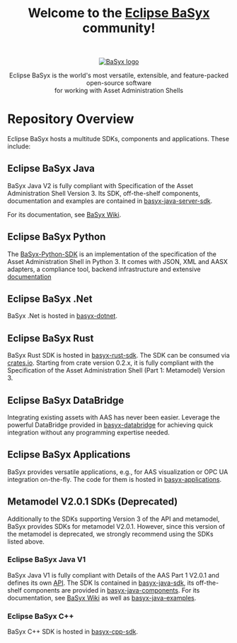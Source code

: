 <h1 align="center">Welcome to the <a href="https://eclipse.dev/basyx/">Eclipse BaSyx</a> community!</h1><br>

<p align="center">
  <a href="https://eclipse.dev/basyx/">
    <img src="https://www.eclipse.org/basyx/img/basyxlogo.png" alt="BaSyx logo">
  </a>
</p>

<p align="center">
  Eclipse BaSyx is the world's most versatile, extensible, and feature-packed open-source software <br> for working with Asset Administration Shells
</p>

# Repository Overview

Eclipse BaSyx hosts a multitude SDKs, components and applications. These include:

## Eclipse BaSyx Java
BaSyx Java V2 is fully compliant with Specification of the Asset Administration Shell Version 3. Its SDK, off-the-shelf components, documentation and examples are contained in [basyx-java-server-sdk](https://github.com/eclipse-basyx/basyx-java-server-sdk).

For its documentation, see [BaSyx Wiki](http://basyx-wiki.readthedocs.io/).

## Eclipse BaSyx Python
The [BaSyx-Python-SDK](https://github.com/eclipse-basyx/basyx-python-sdk) is an implementation of the specification of the  Asset Administration Shell in Python 3. 
It comes with JSON, XML and AASX adapters, a compliance tool, backend infrastructure and extensive [documentation](https://basyx-python-sdk.readthedocs.io/en/latest/)


## Eclipse BaSyx .Net
BaSyx .Net is hosted in [basyx-dotnet](https://github.com/eclipse-basyx/basyx-dotnet).


## Eclipse BaSyx Rust
BaSyx Rust SDK is hosted in [basyx-rust-sdk](https://github.com/eclipse-basyx/basyx-rust-sdk). The SDK can be consumed via [crates.io](https://crates.io/crates/basyx-rs). Starting from crate version 0.2.x, it is fully compliant with the Specification of the Asset Administration Shell (Part 1: Metamodel) Version 3. 

## Eclipse BaSyx DataBridge
Integrating existing assets with AAS has never been easier. Leverage the powerful DataBridge provided in [basyx-databridge](https://github.com/eclipse-basyx/basyx-databridge) for achieving quick integration without any programming expertise needed.

## Eclipse BaSyx Applications
BaSyx provides versatile applications, e.g., for AAS visualization or OPC UA integration on-the-fly. The code for them is hosted in [basyx-applications](https://github.com/eclipse-basyx/basyx-applications).

## Metamodel V2.0.1 SDKs (Deprecated)
Additionally to the SDKs supporting Version 3 of the API and metamodel, BaSyx provides SDKs for metamodel V2.0.1. However, since this version of the metamodel is deprecated, we strongly recommend using the SDKs listed above. 

### Eclipse BaSyx Java V1
BaSyx Java V1 is fully compliant with Details of the AAS Part 1 V2.0.1 and defines its own [API](https://app.swaggerhub.com/organizations/BaSyx). The SDK Is contained in [basyx-java-sdk](https://github.com/eclipse-basyx/basyx-java-sdk), its off-the-shelf components are provided in [basyx-java-components](https://github.com/eclipse-basyx/basyx-java-components).
For its documentation, see [BaSyx Wiki](http://basyx-wiki.readthedocs.io/) as well as [basyx-java-examples](https://github.com/eclipse-basyx/basyx-java-examples).

### Eclipse BaSyx C++
BaSyx C++ SDK is hosted in [basyx-cpp-sdk](https://github.com/eclipse-basyx/basyx-cpp-sdk).
